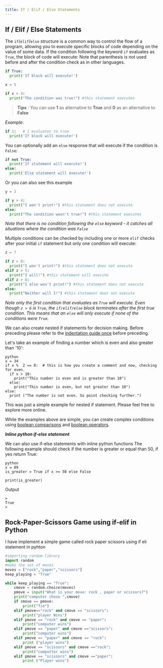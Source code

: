 ```yaml
---
title: If / Elif / Else Statements
---
```


## If / Elif / Else Statements

The `if`/`elif`/`else` structure is a common way to control the flow of a program, allowing you to execute specific blocks of code depending on the value of some data. If the condition following the keyword `if` evaluates as `True`, the block of code will execute:
Note that parenthesis is not used before and after the condition check as in other languages.
```python
if True:
  print('If block will execute!')
```

```python
x = 5

if x > 4:
  print("The condition was true!") #this statement executes
```
> **Tips** : You can use **1** as alternative to **True** and **0** as an alternative to **False**

_Example_:
```python
if 1:   # 1 evaluates to true
  print('If block will execute!')
 ```

You can optionally add an `else` response that will execute if the condition is `False`:
```python
if not True:
  print('If statement will execute!')
else:
  print('Else statement will execute!')
```
Or you can also see this example
```python
y = 3

if y > 4:
  print("I won't print!") #this statement does not execute
else:
  print("The condition wasn't true!") #this statement executes
```

*Note that there is no condition following the `else` keyword - it catches all situations where the condition was `False`*

Multiple conditions can be checked by including one or more `elif` checks after your initial `if` statement but only one condition will execute:

```python
z = 7

if z > 8:
  print("I won't print!") #this statement does not execute
elif z > 5:
  print("I will!") #this statement will execute
elif z > 6:
  print("I also won't print!") #this statement does not execute
else:
  print("Neither will I!") #this statement does not execute
```

*Note only the first condition that evaluates as `True` will execute. Even though `z > 6` is `True`, the `if/elif/else` block terminates after the first true condition. This means that an `else` will only execute if none of the conditions were `True`.*

We can also create nested if statements for decision making. Before preceding please refer to the <a href='https://guide.freecodecamp.org/python/code-blocks-and-indentation' target='_blank' rel='nofollow'>indentation guide once</a> before preceding. 

Let's take an example of finding a number which is even and also greater than '10':
```
python 
x = 34
if x %  2 == 0:  # this is how you create a comment and now, checking for even.
  if x > 10:
    print("This number is even and is greater than 10")
  else:
    print("This number is even, but not greater than 10")
else:
  print ("The number is not even. So point checking further.")
```
This was just a simple example for nested if statement. Please feel free to explore more online.

While the examples above are simple, you can create complex conditions using <a href='https://guide.freecodecamp.org/python/comparisons' target='_blank' rel='nofollow'>boolean comparisons</a> and <a href='https://guide.freecodecamp.org/python/boolean-operations' target='_blank' rel='nofollow'>boolean operators</a>.


***Inline python if-else statement***

We can also use if-else statements with inline python functions
The following example should check if the number is greater or equal than 50, if yes return True:

```
python 
x = 89
is_greater = True if x >= 50 else False

print(is_greater)
```

Output
```
>
True
>
```
## Rock-Paper-Scissors Game using if-elif in Python
I have implement a simple game called rock paper scissors using if eli statement in pyhton
```python
#importing random library
import random
#make the set of moves
moves = ["rock","paper","scissors"]
keep_playing = "True"

while keep_playing == "True":
    cmove = random.choice(moves)
    pmove = input("What is your move: rock , paper or scissors?")
    print("computer chose ",cmove)
    if cmove == pmove:
        print("Tie")
    elif pmove=="rock" and cmove == "scissors":
        print("player Wins")
    elif pmove == "rock" and cmove == "paper":
        print("computer wins")
    elif pmove == "paper" and cmove =="scissors":
        print("computer wins")
    elif pmove == "paper" and cmove == "rock":
        print ("player wins")
    elif pmove == "scissors" and cmove =="rock":
        print("computter wins")
    elif pmove == "scissors" and cmove =="paper":
        print ("Player wins")  

```

